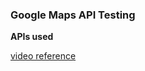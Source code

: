 ### Google Maps API Testing

**APIs used**


[video reference](https://youtu.be/tFjOIZGCvuQ?si=nv0c1p21gFu9j-lo)